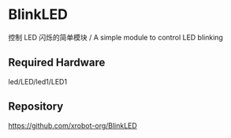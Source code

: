 # BlinkLED

控制 LED 闪烁的简单模块 / A simple module to control LED blinking

## Required Hardware
led/LED/led1/LED1

## Repository
https://github.com/xrobot-org/BlinkLED
